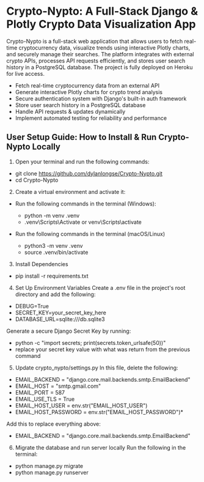 # Crypto-Nypto: A Full-Stack Django & Plotly Crypto Data Visualization App

Crypto-Nypto is a full-stack web application that allows users to fetch real-time cryptocurrency data, visualize trends using interactive Plotly charts, and securely manage their searches. The platform integrates with external crypto APIs, processes API requests efficiently, and stores user search history in a PostgreSQL database. The project is fully deployed on Heroku for live access.

* Fetch real-time cryptocurrency data from an external API
* Generate interactive Plotly charts for crypto trend analysis
* Secure authentication system with Django's built-in auth framework
* Store user search history in a PostgreSQL database
* Handle API requests & updates dynamically
* Implement automated testing for reliability and performance

## User Setup Guide: How to Install & Run Crypto-Nypto Locally


1. Open your terminal and run the following commands:
  - git clone https://github.com/dylanlongse/Crypto-Nypto.git
  - cd Crypto-Nypto

2. Create a virtual environment and activate it:
  * Run the following commands in the terminal (Windows):
    - python -m venv .venv
    - .venv\Scripts\Activate or venv\Scripts\activate

  * Run the following commands in the terminal (macOS/Linux)
    - python3 -m venv .venv
    - source .venv/bin/activate

3. Install Dependencies
  * pip install -r requirements.txt

4. Set Up Environment Variables
Create a .env file in the project's root directory and add the following:
  * DEBUG=True
  * SECRET_KEY=your_secret_key_here
  * DATABASE_URL=sqlite:///db.sqlite3

Generate a secure Django Secret Key by running:
  * python -c "import secrets; print(secrets.token_urlsafe(50))"
  * replace your secret key value with what was return from the previous command

5. Update crypto_nypto/settings.py
In this file, delete the following:
  * EMAIL_BACKEND = "django.core.mail.backends.smtp.EmailBackend"
  * EMAIL_HOST = "smtp.gmail.com"
  * EMAIL_PORT = 587
  * EMAIL_USE_TLS = True
  * EMAIL_HOST_USER = env.str("EMAIL_HOST_USER")
  * EMAIL_HOST_PASSWORD = env.str("EMAIL_HOST_PASSWORD")*

Add this to replace everything above:
  * EMAIL_BACKEND = "django.core.mail.backends.smtp.EmailBackend"

6. Migrate the database and run server locally
Run the following in the terminal:
  * python manage.py migrate
  * python manage.py runserver





  
